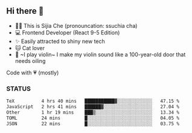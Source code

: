 ## Hi there 👋

- 🙋‍♀️ This is Sijia Che (pronouncation: ssuchia cha)
- 💻 Frontend Developer (React 9-5 Edition)
- ✨ Easily attracted to shiny new tech
- 🐱 Cat lover
- 🌟 ~I play violin~ I make my violin sound like a 100-year-old door that needs oiling

Code with 💗 (mostly)

### STATUS
<!--START_SECTION:waka-->

```txt
TeX          4 hrs 40 mins   ███████████▓░░░░░░░░░░░░░   47.15 %
JavaScript   2 hrs 41 mins   ██████▓░░░░░░░░░░░░░░░░░░   27.04 %
Other        1 hr 19 mins    ███▒░░░░░░░░░░░░░░░░░░░░░   13.34 %
TOML         24 mins         █░░░░░░░░░░░░░░░░░░░░░░░░   04.05 %
JSON         22 mins         █░░░░░░░░░░░░░░░░░░░░░░░░   03.75 %
```

<!--END_SECTION:waka-->
